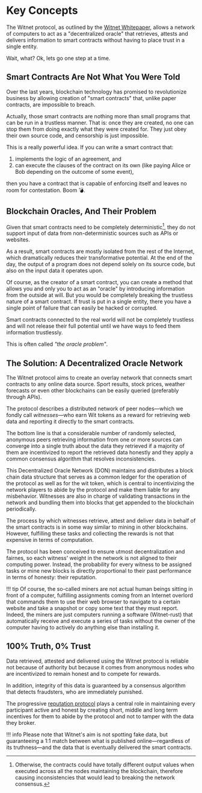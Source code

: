 # Key Concepts

The Witnet protocol, as outlined by the [Witnet Whitepaper][whitepaper],
allows a network of computers to act as a "decentralized oracle" that
retrieves, attests and delivers information to smart contracts without
having to place trust in a single entity.

Wait, what? Ok, lets go one step at a time.

## Smart Contracts Are Not What You Were Told

Over the last years, blockchain technology has promised to revolutionize
business by allowing creation of "smart contracts" that, unlike paper
contracts, are impossible to breach.

Actually, those smart contracts are nothing more than small programs
that can be run in a trustless manner. That is: once they are created,
no one can stop them from doing exactly what they were created for. They
just obey their own source code, and censorship is just impossible.

This is a really powerful idea. If you can write a smart contract that:

1. implements the logic of an agreement, and
2. can execute the clauses of the contract on its own (like paying Alice or Bob depending on the outcome of some event),

then you have a contract that is capable of enforcing itself and leaves
no room for contestation. Boom :bomb:.

## Blockchain Oracles, And Their Problem

Given that smart contracts need to be completely deterministic[^1], they
do not support input of data from non-deterministic sources such as APIs
or websites.

As a result, smart contracts are mostly isolated from the rest of the
Internet, which dramatically reduces their transformative potential. At
the end of the day, the output of a program does not depend solely on
its source code, but also on the input data it operates upon.

Of course, as the creator of a smart contract, you can create a method
that allows you and only you to act as an "oracle" by introducing
information from the outside at will. But you would be completely
breaking the trustless nature of a smart contract. If trust is put in a
single entity, there you have a single point of failure that can easily
be hacked or corrupted.

Smart contracts connected to the real world will not be completely
trustless and will not release their full potential until we have ways
to feed them information trustlessly.

This is often called _"the oracle problem"_. 

## The Solution: A Decentralized Oracle Network

The Witnet protocol aims to create an overlay network that connects
smart contracts to any online data source. Sport results, stock prices,
weather forecasts or even other blockchains can be easily queried
(preferably through APIs).

The protocol describes a distributed network of peer nodes—which we
fondly call _witnesses_—who earn Wit tokens as a reward for retrieving
web data and reporting it directly to the smart contracts.

The bottom line is that a considerable number of randomly selected,
anonymous peers retrieving information from one or more sources can
converge into a single truth about the data they retrieved if a majority
of them are incentivized to report the retrieved data honestly and they
apply a common consensus algorithm that resolves inconsistencies.

This Decentralized Oracle Network (DON) maintains and distributes a
block chain data structure that serves as a common ledger for the
operation of the protocol as well as for the wit token, which is central
to incentivizing the network players to abide by the protocol and make
them liable for any misbehavior. Witnesses are also in charge of
validating transactions in the network and bundling them into blocks
that get appended to the blockchain periodically.

The process by which witnesses retrieve, attest and deliver data in
behalf of the smart contracts is in some way similar to mining in other
blockchains. However, fulfilling these tasks and collecting the rewards
is not that expensive in terms of computation.

The protocol has been conceived to ensure utmost decentralization and
fairnes, so each witness' weight in the network is not aligned to their
computing power. Instead, the probability for every witness to be
assigned tasks or mine new blocks is directly proportional to their past
performance in terms of honesty: their reputation.

!!! tip
    Of course, the so-called miners are not actual human beings sitting
    in front of a computer, fulfilling assignments coming from an
    Internet overlord that commands them to use their web browser to
    navigate to a certain website and take a snapshot or copy some text
    that they must report.
    Indeed, the miners are just computers running a software
    (Witnet-rust) that automatically receive and execute a series of
    tasks without the owner of the computer having to actively do
    anything else than installing it.

## 100% Truth, 0% Trust

Data retrieved, attested and delivered using the Witnet protocol is
reliable not because of authority but because it comes from anonymous
nodes who are incentivized to remain honest and to compete for rewards.

In addition, integrity of this data is guaranteed by a consensus
algorithm that detects fraudsters, who are immediately punished.

The progressive [reputation protocol] plays a central role in
maintaining every participant active and honest by creating short,
middle and long term incentives for them to abide by the protocol and
not to tamper with the data they broker.

!!! info
    Please note that Witnet's aim is not spotting fake data, but
    guaranteeing a 1:1 match between what is published online—regardless
    of its truthness—and the data that is eventually delivered the smart
    contracts.

[^1]: Otherwise, the contracts could have totally different output
values when executed across all the nodes maintaining the blockchain,
therefore causing inconsistencies that would lead to breaking the
network consensus.

[whitepaper]: https://witnet.io/static/witnet-whitepaper.pdf
[reputation protocol]: ../protocol/reputation.md
[Stampery]: https://stampery.com
[Witnet Foundation]: https://witnet.foundation
[Aragon]: https://aragon.org
[Trailbot]: https://trailbot.io
[Mongoaudit]: https://mongoaud.it
[Loqui IM]: https://loqui.im
